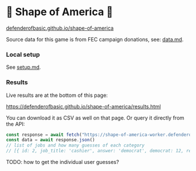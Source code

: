 # 🧩 Shape of America 🧩

[defenderofbasic.github.io/shape-of-america](https://defenderofbasic.github.io/shape-of-america/)

Source data for this game is from FEC campaign donations, see: [data.md](doc/data.md).

### Local setup

See [setup.md](doc/setup.md). 

### Results

Live results are at the bottom of this page:

https://defenderofbasic.github.io/shape-of-america/results.html

You can download it as CSV as well on that page. Or query it directly from the API:

```js
const response = await fetch("https://shape-of-america-worker.defenderofbasic.workers.dev/global-tally")
const data = await response.json()
// list of jobs and how many guesses of each category 
// [{ id: 2, job_title: 'cashier', answer: 'democrat', democrat: 12, republican: 6, mixed: 1 }, .. ]
```

TODO: how to get the individual user guesses? 